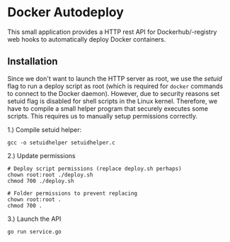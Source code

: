 # Docker Autodeploy
This small application provides a HTTP rest API for Dockerhub/-registry web hooks to automatically deploy Docker containers.

## Installation
Since we don't want to launch the HTTP server as root, we use the _setuid_ flag to run a deploy script as root
(which is required for `docker` commands to connect to the Docker daemon).
However, due to security reasons set setuid flag is disabled for shell scripts in the Linux kernel.
Therefore, we have to compile a small helper program that securely executes some scripts. This requires us to manually setup permissions correctly.

1.) Compile setuid helper:
```shell
gcc -o setuidhelper setuidhelper.c
```

2.) Update permissions
```shell
# Deploy script permissions (replace deploy.sh perhaps)
chown root:root ./deploy.sh
chmod 700 ./deploy.sh

# Folder permissions to prevent replacing
chown root:root .
chmod 700 .
```

3.) Launch the API
```shell
go run service.go
```